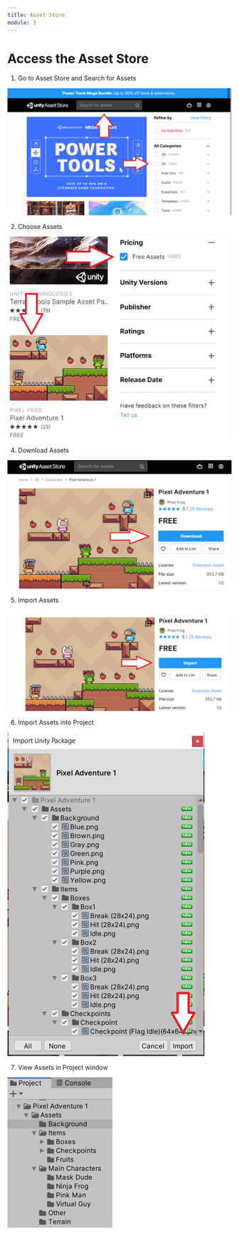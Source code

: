 ```yaml
---
title: Asset Store
module: 3
---
```


# Access the Asset Store

1. Go to Asset Store and Search for Assets

![Access Asset Store](../imgs/AssetStoreAccess.png)

2. Choose Assets

![Choose Assets](../imgs/ChooseAssets.png)

4. Download Assets

![Download Assets](../imgs/Download.png)

5. Import Assets

![Import Assets](../imgs/Import.png)

6. Import Assets into Project

![Add Assets to Project](../imgs/AddToProject.png)

7. View Assets in Project window

![View Project Assets](../imgs/ProjectAssets.png)
